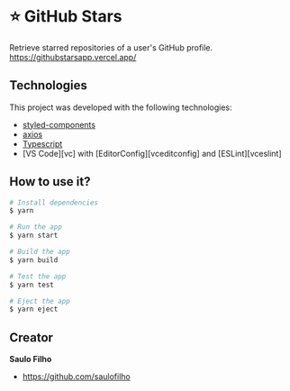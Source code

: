 # :star: GitHub Stars

Retrieve starred repositories of a user's GitHub profile.
https://githubstarsapp.vercel.app/

##  Technologies

This project was developed with the following technologies:

- [styled-components](https://styled-components.com/)
- [axios](https://github.com/axios/axios)
- [Typescript](https://www.typescriptlang.org/)
- [VS Code][vc] with [EditorConfig][vceditconfig] and [ESLint][vceslint]

## How to use it?

```bash
# Install dependencies
$ yarn

# Run the app
$ yarn start

# Build the app
$ yarn build

# Test the app
$ yarn test

# Eject the app
$ yarn eject
```

## Creator

**Saulo Filho**
- <https://github.com/saulofilho>
